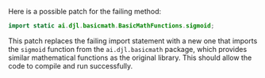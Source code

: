 Here is a possible patch for the failing method:

```java
import static ai.djl.basicmath.BasicMathFunctions.sigmoid;
```

This patch replaces the failing import statement with a new one that imports the `sigmoid` function from the `ai.djl.basicmath` package, which provides similar mathematical functions as the original library. This should allow the code to compile and run successfully.
